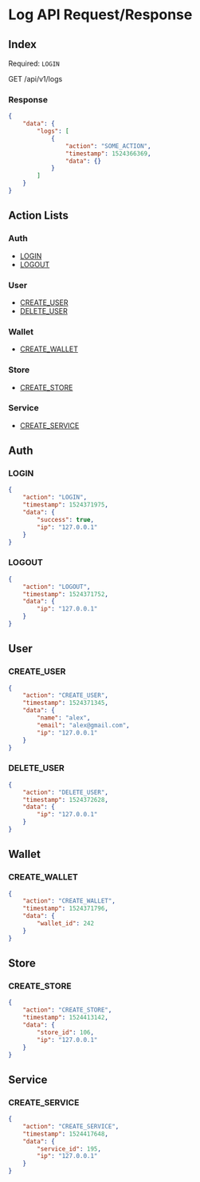# Log API Request/Response

## Index

Required: `LOGIN`

GET /api/v1/logs

### Response

```json
{
    "data": {
        "logs": [
            {
                "action": "SOME_ACTION",
                "timestamp": 1524366369,
                "data": {}
            }
        ]
    }
}
```

## Action Lists

### Auth

 - [LOGIN](#login)
 - [LOGOUT](#logout)

### User

 - [CREATE_USER](#create_user)
 - [DELETE_USER](#delete_user)

### Wallet

 - [CREATE_WALLET](#create_wallet)

### Store

 - [CREATE_STORE](#create_store)

### Service

 - [CREATE_SERVICE](#create_service)
 
## Auth

### LOGIN

```json
{
    "action": "LOGIN",
    "timestamp": 1524371975,
    "data": {
        "success": true,
        "ip": "127.0.0.1"
    }
}
```

### LOGOUT

```json
{
    "action": "LOGOUT",
    "timestamp": 1524371752,
    "data": {
        "ip": "127.0.0.1"
    }
}
```

## User

### CREATE_USER

```json
{
    "action": "CREATE_USER",
    "timestamp": 1524371345,
    "data": {
        "name": "alex",
        "email": "alex@gmail.com",
        "ip": "127.0.0.1"
    }
}
```

### DELETE_USER

```json
{
    "action": "DELETE_USER",
    "timestamp": 1524372628,
    "data": {
        "ip": "127.0.0.1"
    }
}
```

## Wallet

### CREATE_WALLET

```json
{
    "action": "CREATE_WALLET",
    "timestamp": 1524371796,
    "data": {
        "wallet_id": 242
    }
}
```

## Store

### CREATE_STORE

```json
{
    "action": "CREATE_STORE",
    "timestamp": 1524413142,
    "data": {
        "store_id": 106,
        "ip": "127.0.0.1"
    }
}
```

## Service

### CREATE_SERVICE

```json
{
    "action": "CREATE_SERVICE",
    "timestamp": 1524417648,
    "data": {
        "service_id": 195,
        "ip": "127.0.0.1"
    }
}
```
